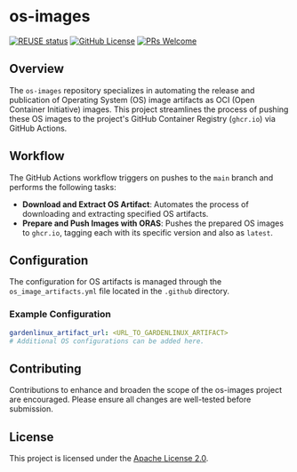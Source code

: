 # os-images

[![REUSE status](https://api.reuse.software/badge/github.com/ironcore-dev/os-images)](https://api.reuse.software/info/github.com/ironcore-dev/os-images)
[![GitHub License](https://img.shields.io/static/v1?label=License&message=Apache-2.0&color=blue)](LICENSE)
[![PRs Welcome](https://img.shields.io/badge/PRs-welcome-brightgreen.svg)](https://makeapullrequest.com)

## Overview
The `os-images` repository specializes in automating the release and publication of Operating System (OS) image artifacts as OCI (Open Container Initiative) images. This project streamlines the process of pushing these OS images to the project's GitHub Container Registry (`ghcr.io`) via GitHub Actions.

## Workflow
The GitHub Actions workflow triggers on pushes to the `main` branch and performs the following tasks:
- **Download and Extract OS Artifact**: Automates the process of downloading and extracting specified OS artifacts.
- **Prepare and Push Images with ORAS**: Pushes the prepared OS images to `ghcr.io`, tagging each with its specific version and also as `latest`.

## Configuration
The configuration for OS artifacts is managed through the `os_image_artifacts.yml` file located in the `.github` directory.

### Example Configuration
```yaml
gardenlinux_artifact_url: <URL_TO_GARDENLINUX_ARTIFACT>
# Additional OS configurations can be added here.
```

## Contributing
Contributions to enhance and broaden the scope of the os-images project are encouraged. Please ensure all changes are well-tested before submission.

## License

This project is licensed under the [Apache License 2.0](LICENSE).
